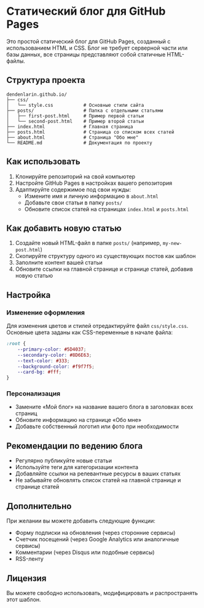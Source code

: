 # Статический блог для GitHub Pages

Это простой статический блог для GitHub Pages, созданный с использованием HTML и CSS. Блог не требует серверной части или базы данных, все страницы представляют собой статичные HTML-файлы.

## Структура проекта

```
dendenlarin.github.io/
├── css/
│   └── style.css           # Основные стили сайта
├── posts/                  # Папка с отдельными статьями
│   ├── first-post.html     # Пример первой статьи
│   └── second-post.html    # Пример второй статьи
├── index.html              # Главная страница
├── posts.html              # Страница со списком всех статей
├── about.html              # Страница "Обо мне"
└── README.md               # Документация по проекту
```

## Как использовать

1. Клонируйте репозиторий на свой компьютер
2. Настройте GitHub Pages в настройках вашего репозитория
3. Адаптируйте содержимое под свои нужды:
   - Измените имя и личную информацию в `about.html`
   - Добавьте свои статьи в папку `posts/`
   - Обновите список статей на страницах `index.html` и `posts.html`

## Как добавить новую статью

1. Создайте новый HTML-файл в папке `posts/` (например, `my-new-post.html`)
2. Скопируйте структуру одного из существующих постов как шаблон
3. Заполните контент вашей статьи
4. Обновите ссылки на главной странице и странице статей, добавив новую статью

## Настройка

### Изменение оформления

Для изменения цветов и стилей отредактируйте файл `css/style.css`. Основные цвета заданы как CSS-переменные в начале файла:

```css
:root {
    --primary-color: #5D4037;
    --secondary-color: #8D6E63;
    --text-color: #333;
    --background-color: #f9f7f5;
    --card-bg: #fff;
}
```

### Персонализация

- Замените «Мой блог» на название вашего блога в заголовках всех страниц
- Обновите информацию на странице «Обо мне»
- Добавьте собственный логотип или фото при необходимости

## Рекомендации по ведению блога

- Регулярно публикуйте новые статьи
- Используйте теги для категоризации контента
- Добавляйте ссылки на релевантные ресурсы в ваших статьях
- Не забывайте обновлять список статей на главной странице и странице статей

## Дополнительно

При желании вы можете добавить следующие функции:

- Форму подписки на обновления (через сторонние сервисы)
- Счетчик посещений (через Google Analytics или аналогичные сервисы)
- Комментарии (через Disqus или подобные сервисы)
- RSS-ленту

## Лицензия

Вы можете свободно использовать, модифицировать и распространять этот шаблон. 